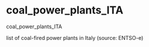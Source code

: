 # coal_power_plants_ITA
coal_power_plants_ITA

list of coal-fired power plants in Italy (source: ENTSO-e)
